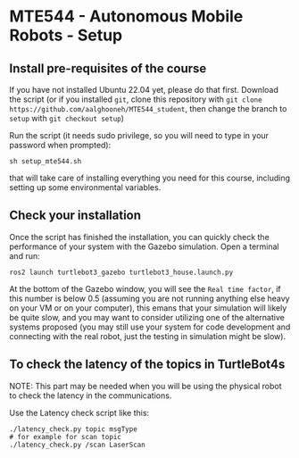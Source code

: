# MTE544 - Autonomous Mobile Robots - Setup

## Install pre-requisites of the course
If you have not installed Ubuntu 22.04 yet, please do that first.
Download the script (or if you installed ```git```, clone this repository with ```git clone https://github.com/aalghooneh/MTE544_student```, then change the branch to ```setup``` with ```git checkout setup```)

Run the script (it needs sudo privilege, so you will need to type in your password when prompted):
```
sh setup_mte544.sh
```
that will take care of installing everything you need for this course, including setting up some environmental variables.

## Check your installation
Once the script has finished the installation, you can quickly check the performance of your system with the Gazebo simulation. Open a terminal and run:
```
ros2 launch turtlebot3_gazebo turtlebot3_house.launch.py
``` 
At the bottom of the Gazebo window, you will see the ```Real time factor```, if this number is below 0.5 (assuming you are not running anything else heavy on your VM or on your computer), this emans that your simulation will likely be quite slow, and you may want to consider utilizing one of the alternative systems proposed (you may still use your system for code development and connecting with the real robot, just the testing in simulation might be slow).


## To check the latency of the topics in TurtleBot4s
NOTE: This part may be needed when you will be using the physical robot to check the latency in the communications.

Use the Latency check script like this:

```
./latency_check.py topic msgType
# for example for scan topic
./latency_check.py /scan LaserScan 
```


